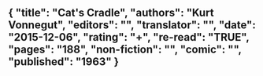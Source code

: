 {
 "title": "Cat's Cradle",
 "authors": "Kurt Vonnegut",
 "editors": "",
 "translator": "",
 "date": "2015-12-06",
 "rating": "+",
 "re-read": "TRUE",
 "pages": "188",
 "non-fiction": "",
 "comic": "",
 "published": "1963"
}
---

